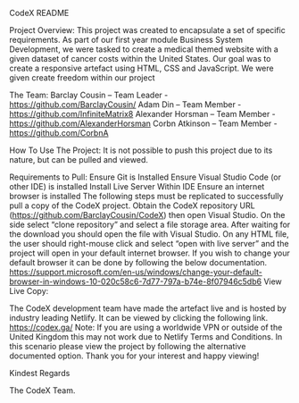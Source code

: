 CodeX README

Project Overview:
This project was created to encapsulate a set of specific requirements. As part of our first year module Business System Development, we were tasked to create a medical themed website with a given dataset of cancer costs within the United States. Our goal was to create a responsive artefact using HTML, CSS and JavaScript. We were given create freedom within our project 

The Team:
Barclay Cousin – Team Leader - https://github.com/BarclayCousin/
Adam Din – Team Member - https://github.com/InfiniteMatrix8
Alexander Horsman – Team Member - https://github.com/AlexanderHorsman
Corbn Atkinson – Team Member - https://github.com/CorbnA

How To Use The Project:
It is not possible to push this project due to its nature, but can be pulled and viewed.

Requirements to Pull:
Ensure Git is Installed
Ensure Visual Studio Code (or other IDE) is installed
Install Live Server Within IDE
Ensure an internet browser is installed
The following steps must be replicated to successfully pull a copy of the CodeX project. Obtain the CodeX repository URL (https://github.com/BarclayCousin/CodeX) then open Visual Studio. On the side select “clone repository” and select a file storage area. After waiting for the download you should open the file with Visual Studio. On any HTML file, the user should right-mouse click and select “open with live server” and the project will open in your default internet browser. If you wish to change your default browser it can be done by following the below documentation.
https://support.microsoft.com/en-us/windows/change-your-default-browser-in-windows-10-020c58c6-7d77-797a-b74e-8f07946c5db6
View Live Copy:

The CodeX development team have made the artefact live and is hosted by industry leading Netlify. It can be viewed by clicking the following link. https://codex.ga/ Note: If you are using a worldwide VPN or outside of the United Kingdom this may not work due to Netlify Terms and Conditions. In this scenario please view the project by following the alternative documented option. 
Thank you for your interest and happy viewing!

Kindest Regards

The CodeX Team.  
